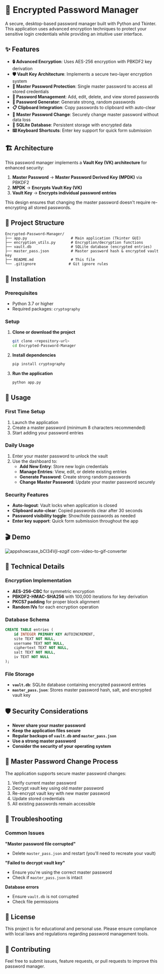 # 🔐 Encrypted Password Manager

A secure, desktop-based password manager built with Python and Tkinter. This application uses advanced encryption techniques to protect your sensitive login credentials while providing an intuitive user interface.

## ✨ Features

- **🔒 Advanced Encryption**: Uses AES-256 encryption with PBKDF2 key derivation
- **🛡️ Vault Key Architecture**: Implements a secure two-layer encryption system
- **👤 Master Password Protection**: Single master password to access all stored credentials
- **📝 Password Management**: Add, edit, delete, and view stored passwords
- **🎲 Password Generator**: Generate strong, random passwords
- **📋 Clipboard Integration**: Copy passwords to clipboard with auto-clear
- **🔄 Master Password Change**: Securely change master password without data loss
- **💾 SQLite Database**: Persistent storage with encrypted data
- **⌨️ Keyboard Shortcuts**: Enter key support for quick form submission

## 🏗️ Architecture

This password manager implements a **Vault Key (VK) architecture** for enhanced security:

1. **Master Password** → **Master Password Derived Key (MPDK)** via PBKDF2
2. **MPDK** → **Encrypts Vault Key (VK)** 
3. **Vault Key** → **Encrypts individual password entries**

This design ensures that changing the master password doesn't require re-encrypting all stored passwords.

## 📁 Project Structure

```
Encrypted-Password-Manager/
├── app.py                    # Main application (Tkinter GUI)
├── encryption_utils.py       # Encryption/decryption functions
├── vault.db                  # SQLite database (encrypted entries)
├── master_pass.json          # Master password hash & encrypted vault key
├── README.md                 # This file
└── .gitignore               # Git ignore rules
```

## 🚀 Installation

### Prerequisites

- Python 3.7 or higher
- Required packages: `cryptography`

### Setup

1. **Clone or download the project**
   ```bash
   git clone <repository-url>
   cd Encrypted-Password-Manager
   ```

2. **Install dependencies**
   ```bash
   pip install cryptography
   ```

3. **Run the application**
   ```bash
   python app.py
   ```

## 🎯 Usage

### First Time Setup
1. Launch the application
2. Create a master password (minimum 8 characters recommended)
3. Start adding your password entries

### Daily Usage
1. Enter your master password to unlock the vault
2. Use the dashboard to:
   - **Add New Entry**: Store new login credentials
   - **Manage Entries**: View, edit, or delete existing entries
   - **Generate Password**: Create strong random passwords
   - **Change Master Password**: Update your master password securely

### Security Features
- **Auto-logout**: Vault locks when application is closed
- **Clipboard auto-clear**: Copied passwords clear after 30 seconds
- **Password visibility toggle**: Show/hide passwords as needed
- **Enter key support**: Quick form submission throughout the app

## 🎬 Demo

![appshowcase_bCI34Vjl-ezgif com-video-to-gif-converter](https://github.com/user-attachments/assets/4b8283c6-6716-4d71-8ded-dccc27b096df)


## 🔧 Technical Details

### Encryption Implementation
- **AES-256-CBC** for symmetric encryption
- **PBKDF2-HMAC-SHA256** with 100,000 iterations for key derivation
- **PKCS7 padding** for proper block alignment
- **Random IVs** for each encryption operation

### Database Schema
```sql
CREATE TABLE entries (
    id INTEGER PRIMARY KEY AUTOINCREMENT,
    site TEXT NOT NULL,
    username TEXT NOT NULL,
    ciphertext TEXT NOT NULL,
    salt TEXT NOT NULL,
    iv TEXT NOT NULL
);
```

### File Storage
- **`vault.db`**: SQLite database containing encrypted password entries
- **`master_pass.json`**: Stores master password hash, salt, and encrypted vault key

## 🛡️ Security Considerations

- **Never share your master password**
- **Keep the application files secure**
- **Regular backups of `vault.db` and `master_pass.json`**
- **Use a strong master password**
- **Consider the security of your operating system**

## 🔄 Master Password Change Process

The application supports secure master password changes:

1. Verify current master password
2. Decrypt vault key using old master password
3. Re-encrypt vault key with new master password
4. Update stored credentials
5. All existing passwords remain accessible

## 🐛 Troubleshooting

### Common Issues

**"Master password file corrupted"**
- Delete `master_pass.json` and restart (you'll need to recreate your vault)

**"Failed to decrypt vault key"**
- Ensure you're using the correct master password
- Check if `master_pass.json` is intact

**Database errors**
- Ensure `vault.db` is not corrupted
- Check file permissions

## 📝 License

This project is for educational and personal use. Please ensure compliance with local laws and regulations regarding password management tools.

## 🤝 Contributing

Feel free to submit issues, feature requests, or pull requests to improve this password manager.
